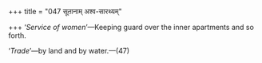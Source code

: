 +++
title = "047 सूतानाम् अश्व-सारथ्यम्"

+++
‘*Service of women*’—Keeping guard over the inner apartments and so
forth.

‘*Trade*’—by land and by water.—(47)


